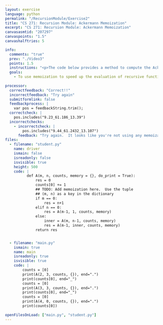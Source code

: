 ```yaml
---
layout: exercise
language: python
permalink: "/RecursionModule/Exercise2"
title: "CS 271: Recursion Module: Ackermann Memoization"
excerpt: "CS 271: Recursion Module: Ackermann Memoization"
canvasasmtid: "207297"
canvaspoints: "1.5"
canvashalftries: 5

info:
  comments: "true"
  prev: "./Video3"
  points: 1.5
  instructions: "<p>The code below provides a method to compute the Ackermann function.  Use memoization to speed it up by checking a dictionary to see if a particular ackermann call has already been computed.</p>"
  goals:
    - To use memoization to speed up the evaluation of recursive functions
    
processor:  
  correctfeedback: "Correct!!" 
  incorrectfeedback: "Try again"
  submitformlink: false
  feedbackprocess: | 
    var pos = feedbackString.trim();
  correctcheck: |
    pos.includes("9.23_61.186_13.39")
  incorrectchecks:
    - incorrectcheck: |
        pos.includes("9.44_61.2432_13.107")
      feedback: "Try again.  It looks like you're not using any memoization yet.  Are you remembering to check to see if (m, n) is already in the memory?  Are you saving (m, n) in memory the first time you have to compute it?"
files:
  - filename: "student.py"
    name: driver
    ismain: false
    isreadonly: false
    isvisible: true
    height: 500
    code: | 
          def A(m, n, counts, memory = {}, do_print = True):
              res = 0
              counts[0] += 1
              ## TODO: Add memoization here.  Use the tuple 
              ## (m, n) as a key in the dictionary
              if m == 0:
                  res = n+1
              elif n == 0:
                  res = A(m-1, 1, counts, memory)
              else:
                  inner = A(m, n-1, counts, memory)
                  res = A(m-1, inner, counts, memory)
              return res


  - filename: "main.py"
    ismain: true
    name: main
    isreadonly: true
    isvisible: true
    code: |
        counts = [0]
        print(A(2, 3, counts, {}), end=".")
        print(counts[0], end="_")
        counts = [0]
        print(A(3, 3, counts, {}), end=".")
        print(counts[0], end="_")
        counts = [0]
        print(A(4, 0, counts, {}), end=".")
        print(counts[0])
        
openFilesOnLoad: ["main.py", "student.py"]
---
```

